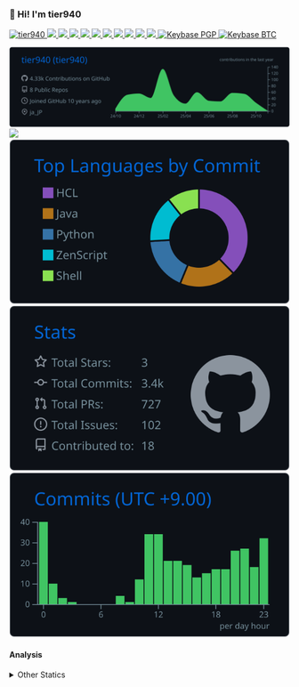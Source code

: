 ### 👋 Hi! I'm tier940

<p align="left"> 
  <a href="https://github.com/tier940/tier940/">
    <img src="https://komarev.com/ghpvc/?username=tier940" alt="tier940" />
  </a>
  <a href="http://twitter.com/tier940">
    <img height="20" src="https://img.shields.io/twitter/follow/tier940?label=Twitter&logo=twitter&style=flat" />
  </a>
  <a href="https://github.com/tier940">
    <img height="20" src="https://img.shields.io/github/followers/tier940?label=follow&logo=github&style=flat" />
  </a>
  <a href="https://www.reddit.com/user/tier940">
    <img height="20" src="https://img.shields.io/reddit/user-karma/combined/tier940?label=Reddit&logo=reddit&style=flat" />
  </a>
  <a href="https://stackoverflow.com/users/17317833/tier940">
    <img height="20" src="https://img.shields.io/stackexchange/stackoverflow/r/17317833?label=StackOverflow&logo=stack-overflow&style=flat" />
  </a>
  <a href="https://zenn.dev/tier940">
    <img height="20" src="https://zenn.badge.nikaera.com/s/tier940/likes" />
  </a>
  <a href="https://zenn.dev/tier940">
    <img height="20" src="https://zenn.badge.nikaera.com/s/tier940/followers" />
  </a>
  <a href="https://zenn.dev/tier940">
    <img height="20" src="https://zenn.badge.nikaera.com/s/tier940/articles" />
  </a>
  <a href="http://qiita.com/tier940">
    <img height="20" src="https://qiita-badge.apiapi.app/s/tier940/posts.svg" />
  </a>
  <a href="http://qiita.com/tier940">
    <img height="20" src="https://qiita-badge.apiapi.app/s/tier940/contributions.svg" />
  </a>
  <a href="https://github.com/tier940/tier940/">
    <img height="20" src="https://github.com/tier940/tier940/actions/workflows/main.yml/badge.svg" />
  </a>
  <a href="https://keybase.io/tier940">
    <img alt="Keybase PGP" src="https://img.shields.io/keybase/pgp/tier940">
  </a>
  <a href="https://keybase.io/tier940">
    <img alt="Keybase BTC" src="https://img.shields.io/keybase/btc/tier940">
  </a>
</p>

[![](https://raw.githubusercontent.com/tier940/tier940/main/profile-summary-card-output/github_dark/0-profile-details.svg)](https://github.com/vn7n24fzkq/github-profile-summary-cards)
[![](https://raw.githubusercontent.com/tier940/tier940/main/profile-summary-card-output/github_dark/1-repos-per-language.svg)](https://github.com/vn7n24fzkq/github-profile-summary-cards) [![](https://raw.githubusercontent.com/tier940/tier940/main/profile-summary-card-output/github_dark/2-most-commit-language.svg)](https://github.com/vn7n24fzkq/github-profile-summary-cards)
[![](https://raw.githubusercontent.com/tier940/tier940/main/profile-summary-card-output/github_dark/3-stats.svg)](https://github.com/vn7n24fzkq/github-profile-summary-cards) [![](https://raw.githubusercontent.com/tier940/tier940/main/profile-summary-card-output/github_dark/4-productive-time.svg)](https://github.com/vn7n24fzkq/github-profile-summary-cards)


#### Analysis
<!-- <img height="150" src="https://github.com/tier940/tier940/blob/master/images/stat.svg" alt="Alternative Text"/> -->

<details>
  <summary>Other Statics</summary>
  <!--START_SECTION:waka-->
![Code Time](http://img.shields.io/badge/Code%20Time-5%2C369%20hrs%2014%20mins-blue)

**🐱 My GitHub Data** 

> 📦 46.9 kB Used in GitHub's Storage 
 > 
> 💼 Opted to Hire
 > 
> 📜 13 Public Repositories 
 > 
> 🔑 6 Private Repositories 
 > 
**I'm an Early 🐤** 

```text
🌞 Morning                2521 commits        ████░░░░░░░░░░░░░░░░░░░░░   16.37 % 
🌆 Daytime                5587 commits        █████████░░░░░░░░░░░░░░░░   36.27 % 
🌃 Evening                5693 commits        █████████░░░░░░░░░░░░░░░░   36.96 % 
🌙 Night                  1602 commits        ███░░░░░░░░░░░░░░░░░░░░░░   10.40 % 
```
📅 **I'm Most Productive on Saturday** 

```text
Monday                   1658 commits        ███░░░░░░░░░░░░░░░░░░░░░░   10.76 % 
Tuesday                  2408 commits        ████░░░░░░░░░░░░░░░░░░░░░   15.63 % 
Wednesday                1864 commits        ███░░░░░░░░░░░░░░░░░░░░░░   12.10 % 
Thursday                 1577 commits        ███░░░░░░░░░░░░░░░░░░░░░░   10.24 % 
Friday                   2222 commits        ████░░░░░░░░░░░░░░░░░░░░░   14.43 % 
Saturday                 2954 commits        █████░░░░░░░░░░░░░░░░░░░░   19.18 % 
Sunday                   2720 commits        ████░░░░░░░░░░░░░░░░░░░░░   17.66 % 
```


📊 **This Week I Spent My Time On** 

```text
🕑︎ Time Zone: Asia/Tokyo

💬 Programming Languages: 
Other                    28 hrs 51 mins      ███████████████████░░░░░░   75.36 % 
YAML                     3 hrs 39 mins       ██░░░░░░░░░░░░░░░░░░░░░░░   09.55 % 
Markdown                 2 hrs 22 mins       ██░░░░░░░░░░░░░░░░░░░░░░░   06.19 % 
Terraform                1 hr 8 mins         █░░░░░░░░░░░░░░░░░░░░░░░░   02.97 % 
HCL                      54 mins             █░░░░░░░░░░░░░░░░░░░░░░░░   02.35 % 

🔥 Editors: 
Chrome                   31 hrs 22 mins      ████████████████████░░░░░   81.96 % 
VS Code                  6 hrs 53 mins       █████░░░░░░░░░░░░░░░░░░░░   18.01 % 
Edge                     0 secs              ░░░░░░░░░░░░░░░░░░░░░░░░░   00.02 % 

💻 Operating System: 
Windows                  31 hrs 31 mins      █████████████████████░░░░   82.35 % 
Linux                    6 hrs 45 mins       ████░░░░░░░░░░░░░░░░░░░░░   17.65 % 
```

**I Mostly Code in Java** 

```text
Java                     13 repos            ████████████░░░░░░░░░░░░░   46.43 % 
HCL                      3 repos             ███░░░░░░░░░░░░░░░░░░░░░░   10.71 % 
ZenScript                3 repos             ███░░░░░░░░░░░░░░░░░░░░░░   10.71 % 
Shell                    2 repos             ██░░░░░░░░░░░░░░░░░░░░░░░   07.14 % 
Python                   2 repos             ██░░░░░░░░░░░░░░░░░░░░░░░   07.14 % 
```



**Timeline**

![Lines of Code chart](https://raw.githubusercontent.com/tier940/tier940/main/assets/bar_graph.png)


 Last Updated on 13/03/2025 01:01:16 UTC
<!--END_SECTION:waka-->
</details>
